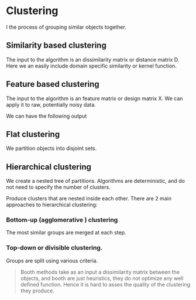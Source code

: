 # Clustering

I the process of grouping similar objects together.

## Similarity based clustering
The input to the algorithm is an dissimilarity matrix or distance matrix D. Here we an easily include domain specific similarity or kernel function.

## Feature based clustering
The input to the algorithm is an feature matrix or design matrix X. We can apply it to raw, potentially noisy data.


We can have the following output

## Flat clustering
We partition objects into disjoint sets. 

## Hierarchical clustering
We create a nested tree of partitions. Algorithms are deterministic, and do not need to specify the number of clusters. 

Produce clusters that are nested inside each other.
There are 2 main approaches to hierarchical clustering:
### Bottom-up (agglomerative ) clustering
The most similar groups are merged at each step.
### Top-down or divisible clustering. 
Groups are split using various criteria.


>Booth methods take as an input a dissimilarity matrix between the objects, and booth are just heuristics, they do not optimize any well defined function. Hence it is hard to asses the quality of the clustering they produce. 